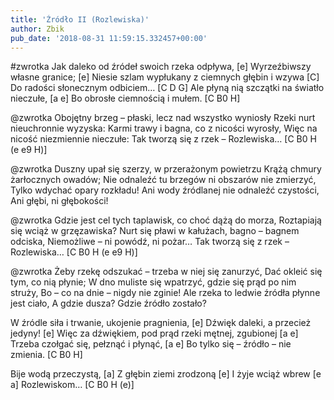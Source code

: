 ```yaml
---
title: 'Źródło II (Rozlewiska)'
author: Zbik
pub_date: '2018-08-31 11:59:15.332457+00:00'
---
```


#zwrotka
Jak daleko od źródeł swoich rzeka odpływa, [e]
Wyrzeźbiwszy własne granice; [e]
Niesie szlam wypłukany z ciemnych głębin i wzywa [C]
Do radości słonecznym odbiciem… [C D G]
Ale płyną nią szczątki na światło nieczułe, [a e]
Bo obrosłe ciemnością i mułem. [C B0 H]

@zwrotka
Obojętny brzeg – płaski, lecz nad wszystko wyniosły
Rzeki nurt nieuchronnie wyzyska:
Karmi trawy i bagna, co z nicości wyrosły,
Więc na nicość niezmiennie nieczułe:
Tak tworzą się z rzek –
Rozlewiska… [C B0 H (e e9 H)]

@zwrotka
Duszny upał się szerzy, w przerażonym powietrzu
Krążą chmury żarłocznych owadów;
Nie odnaleźć tu brzegów ni obszarów nie zmierzyć,
Tylko wdychać opary rozkładu!
Ani wody źródlanej nie odnaleźć czystości,
Ani głębi, ni głębokości!

@zwrotka
Gdzie jest cel tych taplawisk, co choć dążą do morza,
Roztapiają się wciąż w grzęzawiska?
Nurt się pławi w kałużach, bagno – bagnem odciska,
Niemożliwe – ni powódź, ni pożar…
Tak tworzą się z rzek –
Rozlewiska… [C B0 H (e e9 H)]

@zwrotka
Żeby rzekę odszukać – trzeba w niej się zanurzyć,
Dać okleić się tym, co nią płynie;
W dno muliste się wpatrzyć, gdzie się prąd po nim struży,
Bo – co na dnie – nigdy nie zginie!
Ale rzeka to ledwie źródła płynne jest ciało,
A gdzie dusza? Gdzie źródło zostało?

W źródle siła i trwanie, ukojenie pragnienia, [e]
Dźwięk daleki, a przecież jedyny! [e]
Więc za dźwiękiem, pod prąd rzeki mętnej, zgubionej [a e]
Trzeba czołgać się, pełznąć i płynąć, [a e]
Bo tylko się – źródło – nie zmienia. [C B0 H]

Bije wodą przeczystą, [a]
Z głębin ziemi zrodzoną [e]
I żyje wciąż wbrew [e a]
Rozlewiskom… [C B0 H (e)]